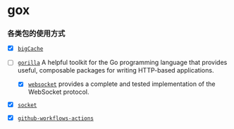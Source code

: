 # gox

### 各类包的使用方式

- [x] [`bigCache`](https://github.com/allegro/bigcache)
- [ ] [`gorilla`](https://gorilla.github.io/) A helpful toolkit for the Go programming language that provides useful, composable packages for writing HTTP-based applications.
    - [x] [`websocket`](https://github.com/gorilla/websocket) provides a complete and tested implementation of the WebSocket protocol.
- [x] [`socket`](https://pkg.go.dev/net)
- [x] [`github-workflows-actions`](https://github.com/marketplace?type=actions) 


